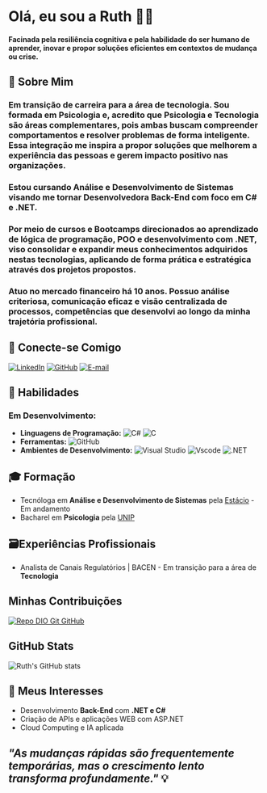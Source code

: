 # Olá, eu sou a **Ruth** 👩‍💻
#### Facinada pela resiliência cognitiva e pela habilidade do ser humano de aprender, inovar e propor soluções eficientes em contextos de mudança ou crise.

## 📖 Sobre Mim 

### Em transição de carreira para a área de tecnologia. Sou formada em Psicologia e, acredito que Psicologia e Tecnologia são áreas complementares, pois ambas buscam compreender comportamentos e resolver problemas de forma inteligente. Essa integração me inspira a propor soluções que melhorem a experiência das pessoas e gerem impacto positivo nas organizações. 

### Estou cursando **Análise e Desenvolvimento de Sistemas** visando me tornar **Desenvolvedora Back-End com foco em C# e .NET**. 

### Por meio de cursos e Bootcamps direcionados ao aprendizado de **lógica de programação, POO e desenvolvimento com .NET**, viso consolidar e expandir meus conhecimentos adquiridos nestas tecnologias, aplicando de forma prática e estratégica através dos projetos propostos. 

### Atuo no mercado financeiro há 10 anos. Possuo análise criteriosa, comunicação eficaz e visão centralizada de processos, competências que desenvolvi ao longo da minha trajetória profissional.

## 🛜 Conecte-se Comigo
[![LinkedIn](https://img.shields.io/badge/-LinkedIn-0077B5?style=for-the-badge&logo=linkedin)](https://www.linkedin.com/in/ruthdavid06/) [![GitHub](https://img.shields.io/badge/GitHub-100000?style=for-the-badge&logo=github&logoColor=white)](https://github.com/ruthdavid06) [![E-mail](https://img.shields.io/badge/-Email-%23E4405F?style=for-the-badge&logo=microsoft-outlook&logoColor=white)](mailto:ruth_david06@hotmail.com)

## 🧠 Habilidades

### Em Desenvolvimento:
- **Linguagens de Programação:** ![C#](https://img.shields.io/badge/C%23-4B275F?style=for-the-badge&logo=c-sharp&logoColor=white) ![C](https://img.shields.io/badge/C-00599C?style=for-the-badge&logo=c&logoColor=white)
- **Ferramentas:** ![GitHub](https://img.shields.io/badge/GitHub-100000?style=for-the-badge&logo=github&logoColor=white)
- **Ambientes de Desenvolvimento:** ![Visual Studio](https://img.shields.io/badge/Visual_studio-5e5086?style=for-the-badge&logo=visual-studio&logoColor=white) ![Vscode](https://img.shields.io/badge/Vscode-007ACC?style=for-the-badge&logo=visual-studio-code&logoColor=white) ![.NET](https://img.shields.io/badge/.NET-5C2D91?style=for-the-badge&logo=.net&logoColor=white)

## 🎓 Formação
- Tecnóloga em **Análise e Desenvolvimento de Sistemas** pela [Estácio](https://estacio.br) - Em andamento
- Bacharel em **Psicologia** pela [UNIP](https://unip.br) 

## 🗃️Experiências Profissionais 
- Analista de Canais Regulatórios | BACEN - Em transição para a área de **Tecnologia**

## Minhas Contribuições 
[![Repo DIO Git GitHub](https://github-readme-stats.vercel.app/api/pin/?username=ruthdavid06&repo=dio-lab-open-source&theme=dracula&show_icons=true)](https://github.com/ruthdavid06/dio-lab-open-source)

## GitHub Stats
![Ruth's GitHub stats](https://github-readme-stats.vercel.app/api?username=ruthdavid06&show_icons=true&theme=dracula)  

## 🔎 Meus Interesses
- Desenvolvimento **Back-End** com **.NET e C#**
- Criação de APIs e aplicações WEB com ASP.NET
- Cloud Computing e IA aplicada


## _"As mudanças rápidas são frequentemente temporárias, mas o crescimento lento transforma profundamente."_ 💡
